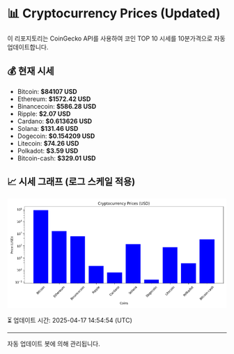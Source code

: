 
# 📊 Cryptocurrency Prices (Updated)

이 리포지토리는 CoinGecko API를 사용하여 코인 TOP 10 시세를 10분가격으로 자동 업데이트합니다.

## 💰 현재 시세
- Bitcoin: **$84107 USD**
- Ethereum: **$1572.42 USD**
- Binancecoin: **$586.28 USD**
- Ripple: **$2.07 USD**
- Cardano: **$0.613626 USD**
- Solana: **$131.46 USD**
- Dogecoin: **$0.154209 USD**
- Litecoin: **$74.26 USD**
- Polkadot: **$3.59 USD**
- Bitcoin-cash: **$329.01 USD**

## 📈 시세 그래프 (로그 스케일 적용)
![Crypto Prices](crypto_prices.png)

⏳ 업데이트 시간: 2025-04-17 14:54:54 (UTC)

---
자동 업데이트 봇에 의해 관리됩니다.
